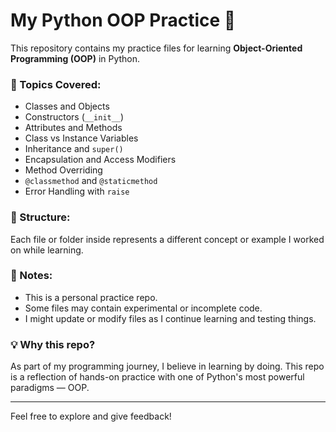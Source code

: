 # My Python OOP Practice 🐍

This repository contains my practice files for learning **Object-Oriented Programming (OOP)** in Python.

### 🧠 Topics Covered:
- Classes and Objects
- Constructors (`__init__`)
- Attributes and Methods
- Class vs Instance Variables
- Inheritance and `super()`
- Encapsulation and Access Modifiers
- Method Overriding
- `@classmethod` and `@staticmethod`
- Error Handling with `raise`

### 📂 Structure:
Each file or folder inside represents a different concept or example I worked on while learning.

### 🚀 Notes:
- This is a personal practice repo.
- Some files may contain experimental or incomplete code.
- I might update or modify files as I continue learning and testing things.

### 💡 Why this repo?
As part of my programming journey, I believe in learning by doing. This repo is a reflection of hands-on practice with one of Python's most powerful paradigms — OOP.

---

Feel free to explore and give feedback!
